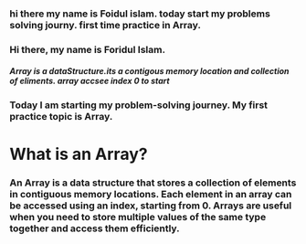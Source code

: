 ### hi there my name is Foidul islam. today start my problems solving journy. first time practice in Array.

### Hi there, my name is Foridul Islam.
##### Array is a dataStructure.its a contigous memory location and collection of eliments. array accsee index 0 to start 

### Today I am starting my problem-solving journey. My first practice topic is Array.

# What is an Array? 
 ### An Array is a data structure that stores a collection of elements in contiguous memory locations. Each element in an array can be accessed using an index, starting from 0. Arrays are useful when you need to store multiple values of the same type together and access them efficiently. 